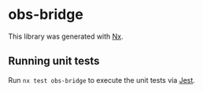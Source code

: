 # obs-bridge

This library was generated with [Nx](https://nx.dev).

## Running unit tests

Run `nx test obs-bridge` to execute the unit tests via [Jest](https://jestjs.io).
